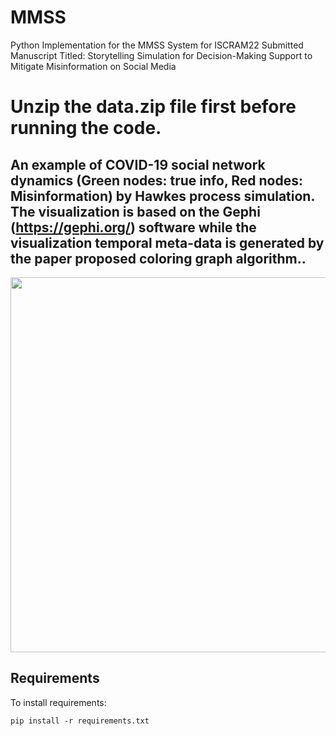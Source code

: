 # MMSS
Python Implementation for the MMSS System for ISCRAM22 Submitted Manuscript Titled: Storytelling Simulation for Decision-Making Support to Mitigate Misinformation on Social Media

# Unzip the data.zip file first before running the code.

## An example of COVID-19 social network dynamics (Green nodes: true info, Red nodes: Misinformation) by Hawkes process simulation. The visualization is based on the Gephi (https://gephi.org/) software while the visualization temporal meta-data is generated by the paper proposed coloring graph algorithm..
<img src="social_network.gif" width="600" height="600"/>

## Requirements

To install requirements:

```setup
pip install -r requirements.txt
```

